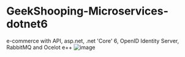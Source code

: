 # GeekShooping-Microservices-dotnet6
e-commerce with API, asp.net, .net 'Core' 6, OpenID Identity Server, RabbitMQ and Ocelot e++
![image](https://user-images.githubusercontent.com/88167353/209848005-22fbca57-0a61-4a8f-8879-feadec60362a.png)
